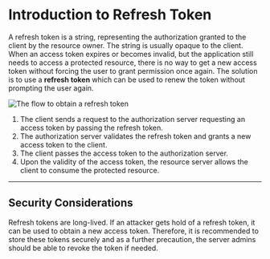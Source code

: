 # Introduction to Refresh Token

A refresh token is a string, representing the authorization granted to the client by the resource owner. The string is 
usually opaque to the client. When an access token expires or becomes invalid, but the application still needs to access
a protected resource, there is no way to get a new access token without forcing the user to grant permission once again.
The solution is to use a **refresh token** which can be used to renew the token without prompting the user again.
 

![The flow to obtain a refresh token](../../../assets/img/concepts/refresh-token.png)

1. The client sends a request to the authorization server requesting an access token by passing the refresh token.
2. The authorization server validates the refresh token and grants a new access token to the client.
3. The client passes the access token to the authorization server.
4. Upon the validity of the access token, the resource server allows the client to consume the protected resource.

---
  
## Security Considerations

Refresh tokens are long-lived. If an attacker gets hold of a refresh token, it can be used to obtain a new access token.
Therefore, it is recommended to store these tokens securely and as a further precaution, the server admins should be 
able to revoke the token if needed.
